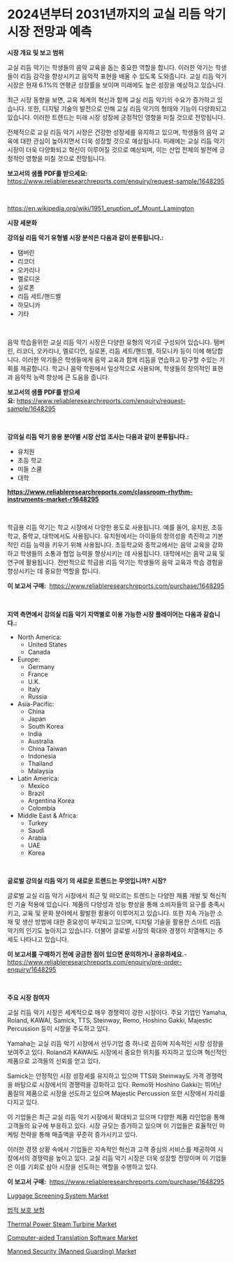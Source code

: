 <p><h1>2024년부터 2031년까지의 교실 리듬 악기 시장 전망과 예측</h1></p><p><strong>시장 개요 및 보고 범위</strong></p>
<p><p>교실 리듬 악기는 학생들의 음악 교육을 돕는 중요한 역할을 합니다. 이러한 악기는 학생들이 리듬 감각을 향상시키고 음악적 표현을 배울 수 있도록 도와줍니다. 교실 리듬 악기 시장은 현재 6.1%의 연평균 성장률을 보이며 미래에도 높은 성장을 예상하고 있습니다.</p><p>최근 시장 동향을 보면, 교육 체계의 혁신과 함께 교실 리듬 악기의 수요가 증가하고 있습니다. 또한, 디지털 기술의 발전으로 인해 교실 리듬 악기의 형태와 기능이 다양화되고 있습니다. 이러한 트렌드는 미래 시장 성장에 긍정적인 영향을 미칠 것으로 전망됩니다.</p><p>전체적으로 교실 리듬 악기 시장은 건강한 성장세를 유지하고 있으며, 학생들의 음악 교육에 대한 관심이 높아지면서 더욱 성장할 것으로 예상됩니다. 미래에는 교실 리듬 악기 시장이 더욱 다양화되고 혁신이 이루어질 것으로 예상되며, 이는 산업 전체의 발전에 긍정적인 영향을 미칠 것으로 전망됩니다.</p></p>
<p><strong>보고서의 샘플 PDF를 받으세요:</strong> <a href="https://www.reliableresearchreports.com/enquiry/request-sample/1648295">https://www.reliableresearchreports.com/enquiry/request-sample/1648295</a></p>
<p>&nbsp;</p>
<p><a href="https://en.wikipedia.org/wiki/1951_eruption_of_Mount_Lamington">https://en.wikipedia.org/wiki/1951_eruption_of_Mount_Lamington</a></p>
<p><strong>시장 세분화</strong></p>
<p><strong>강의실 리듬 악기 유형별 시장 분석은 다음과 같이 분류됩니다.:</strong></p>
<p><ul><li>탬버린</li><li>리코더</li><li>오카리나</li><li>멜로디온</li><li>실로폰</li><li>리듬 세트/핸드벨</li><li>하모니카</li><li>기타</li></ul></p>
<p>&nbsp;</p>
<p><p>음악 학습을위한 교실 리듬 악기 시장은 다양한 유형의 악기로 구성되어 있습니다. 탬버린, 리코더, 오카리나, 멜로디언, 실로폰, 리듬 세트/핸드벨, 하모니카 등이 이에 해당합니다. 이러한 악기들은 학생들에게 음악 교육과 함께 리듬을 연습하고 탐구할 수있는 기회를 제공합니다. 학교나 음악 학원에서 일상적으로 사용되며, 학생들의 창의적인 표현과 음악적 능력 향상에 큰 도움을 줍니다.</p></p>
<p><strong>보고서의 샘플 PDF를 받으세요:</strong>&nbsp;<a href="https://www.reliableresearchreports.com/enquiry/request-sample/1648295">https://www.reliableresearchreports.com/enquiry/request-sample/1648295</a></p>
<p>&nbsp;</p>
<p><strong> 강의실 리듬 악기 응용 분야별 시장 산업 조사는 다음과 같이 분류됩니다.:</strong></p>
<p><ul><li>유치원</li><li>초등 학교</li><li>미들 스쿨</li><li>대학</li></ul></p>
<p><strong><a href="https://www.reliableresearchreports.com/classroom-rhythm-instruments-market-r1648295">https://www.reliableresearchreports.com/classroom-rhythm-instruments-market-r1648295</a></strong></p>
<p>&nbsp;</p>
<p><p>학급용 리듬 악기는 학교 시장에서 다양한 용도로 사용됩니다. 예를 들어, 유치원, 초등학교, 중학교, 대학에서도 사용됩니다. 유치원에서는 아이들의 창의성을 촉진하고 기본적인 리듬 능력을 키우기 위해 사용됩니다. 초등학교와 중학교에서는 음악 교육을 강화하고 학생들의 소통과 협업 능력을 향상시키는 데 사용됩니다. 대학에서는 음악 교육 및 연구에 활용됩니다. 전반적으로 학급용 리듬 악기는 학생들의 음악 교육과 학습 경험을 향상시키는 데 중요한 역할을 합니다.</p></p>
<p><strong>이 보고서 구매:</strong>&nbsp; <a href="https://www.reliableresearchreports.com/purchase/1648295">https://www.reliableresearchreports.com/purchase/1648295</a></p>
<p>&nbsp;</p>
<p><strong>지역 측면에서 강의실 리듬 악기 지역별로 이용 가능한 시장 플레이어는 다음과 같습니다.:</strong></p>
<p><ul>
    <li>
        North America:
        <ul>
            <li>United States</li>
            <li>Canada</li>
        </ul>
    </li>
    <li>
        Europe:
        <ul>
            <li>Germany</li>
            <li>France</li>
            <li>U.K.</li>
            <li>Italy</li>
            <li>Russia</li>
        </ul>
    </li>
    <li>
        Asia-Pacific:
        <ul>
            <li>China</li>
            <li>Japan</li>
            <li>South Korea</li>
            <li>India</li>
            <li>Australia</li>
            <li>China Taiwan</li>
            <li>Indonesia</li>
            <li>Thailand</li>
            <li>Malaysia</li>
        </ul>
    </li>
    <li>
        Latin America:
        <ul>
            <li>Mexico</li>
            <li>Brazil</li>
            <li>Argentina Korea</li>
            <li>Colombia</li>
        </ul>
    </li>
    <li>
        Middle East & Africa:
        <ul>
            <li>Turkey</li>
            <li>Saudi</li>
            <li>Arabia</li>
            <li>UAE</li>
            <li>Korea</li>
        </ul>
    </li>
    </ul></p>
<p>&nbsp;</p>
<p><strong>글로벌 강의실 리듬 악기 의 새로운 트렌드는 무엇입니까? 시장?</strong></p>
<p><p>글로벌 교실 리듬 악기 시장에서 최근 및 떠오르는 트렌드는 다양한 제품 개발 및 혁신적인 기술 적용에 있습니다. 제품의 다양성과 성능 향상을 통해 소비자들의 요구를 충족시키고, 교육 및 문화 분야에서 활발한 활용이 이루어지고 있습니다. 또한 지속 가능한 소재 및 생산 방법에 대한 중요성이 부각되고 있으며, 디지털 기술을 활용한 스마트 리듬 악기의 인기도 높아지고 있습니다. 더불어 글로벌 시장의 확대와 경쟁이 치열해지는 추세도 나타나고 있습니다.</p></p>
<p><strong>이 보고서를 구매하기 전에 궁금한 점이 있으면 문의하거나 공유하세요.</strong>- <a href="https://www.reliableresearchreports.com/enquiry/pre-order-enquiry/1648295">https://www.reliableresearchreports.com/enquiry/pre-order-enquiry/1648295</a></p>
<p>&nbsp;</p>
<p><strong>주요 시장 참여자</strong></p>
<p><p>교실 리듬 악기 시장은 세계적으로 매우 경쟁력이 강한 시장이다. 주요 기업인 Yamaha, Roland, KAWAI, Samick, TTS, Steinway, Remo, Hoshino Gakki, Majestic Percussion 등이 시장을 주도하고 있다.</p><p>Yamaha는 교실 리듬 악기 시장에서 선두기업 중 하나로 꼽히며 지속적인 시장 성장을 보여주고 있다. Roland과 KAWAI도 시장에서 중요한 위치를 차지하고 있으며 혁신적인 제품으로 고객들의 신뢰를 얻고 있다.</p><p>Samick는 안정적인 시장 성장세를 유지하고 있으며 TTS와 Steinway도 가격 경쟁력을 바탕으로 시장에서의 경쟁력을 강화하고 있다. Remo와 Hoshino Gakki는 뛰어난 품질의 제품으로 시장을 선도하고 있으며 Majestic Percussion 또한 시장에서 자리를 다지고 있다.</p><p>이 기업들은 최근 교실 리듬 악기 시장에서 확대되고 있으며 다양한 제품 라인업을 통해 고객들의 요구에 부응하고 있다. 시장 규모는 증가하고 있으며 이 기업들은 효율적인 마케팅 전략을 통해 매출액을 꾸준히 증가시키고 있다.</p><p>이러한 경쟁 상황 속에서 기업들은 지속적인 혁신과 고객 중심의 서비스를 제공하여 시장에서의 경쟁력을 높이고 있다. 교실 리듬 악기 시장은 더욱 성장할 전망이며 이 기업들은 이를 기회로 삼아 시장을 선도하는 역할을 수행하고 있다.</p></p>
<p><strong>이 보고서 구매:</strong>&nbsp;&nbsp;<a href="https://www.reliableresearchreports.com/purchase/1648295">https://www.reliableresearchreports.com/purchase/1648295</a></p>
<p><p><a href="https://www.linkedin.com/pulse/global-luggage-screening-system-market-product-type-swzpe">Luggage Screening System Market</a></p><p><a href="https://github.com/shade463/Market-Research-Report-List-2/blob/main/766629028134.md">법적 보호 보험</a></p><p><a href="https://www.linkedin.com/pulse/global-thermal-power-steam-turbine-market-opportunities-forecast-yehnf">Thermal Power Steam Turbine Market</a></p><p><a href="https://issuu.com/reportprime-2/docs/computer-aided-translation-software-market-size-20">Computer-aided Translation Software Market</a></p><p><a href="https://issuu.com/reportprime-2/docs/manned-security-manned-guarding-market-size-2030.p">Manned Security (Manned Guarding) Market</a></p></p>